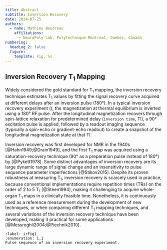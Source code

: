 ```yaml
---
title: Abstract
subtitle: Inversion Recovery
date: 2024-07-25
authors:
  - name: Mathieu Boudreau
    affiliations:
      - NeuroPoly Lab, Polytechnique Montreal, Quebec, Canada
numbering:
  heading_2: false
  figure:
    template: Fig. %s
---
```


## Inversion Recovery T<sub>1</sub> Mapping

Widely considered the gold standard for T<sub>1</sub> mapping, the inversion recovery technique estimates T<sub>1</sub> values by fitting the signal recovery curve acquired at different delays after an inversion pulse (180°). In a typical inversion recovery experiment ([](#irFig1)), the magnetization at thermal equilibrium is inverted using a 180° RF pulse. After the longitudinal magnetization recovers through spin-lattice relaxation for predetermined delay (`inversion time`, TI), a 90° excitation pulse is applied, followed by a readout imaging sequence (typically a spin-echo or gradient-echo readout) to create a snapshot of the longitudinal magnetization state at that TI.

Inversion recovery was first developed for NMR in the 1940s [@Hahn1949;@Drain1949], and the first T<sub>1</sub> map was acquired using a saturation-recovery technique (90° as a preparation pulse instead of 180°) by [@Pykett1978]. Some distinct advantages of inversion recovery are its large dynamic range of signal change and an insensitivity to pulse sequence parameter imperfections [@Stikov2015]. Despite its proven robustness at measuring T<sub>1</sub>, inversion recovery is scarcely used in practice, because conventional implementations require repetition times (TRs) on the order of 2 to 5 T<sub>1</sub> [@Steen1994], making it challenging to acquire whole-organ T<sub>1</sub> maps in a clinically feasible time. Nonetheless, it is continuously used as a reference measurement during the development of new techniques, or when comparing different T<sub>1</sub> mapping techniques, and several variations of the inversion recovery technique have been developed, making it practical for some applications [@Messroghli2004;@Piechnik2010].

```{figure} img/ir_pulsesequences.svg
:label: irFig1
:enumeration: 1.1  
Pulse sequence of an inversion recovery experiment.
```